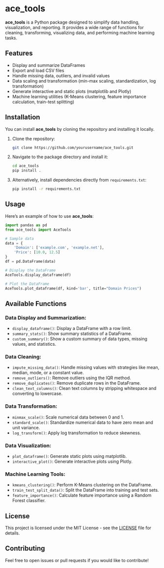 # ace_tools

**ace_tools** is a Python package designed to simplify data handling, visualization, and reporting. It provides a wide range of functions for cleaning, transforming, visualizing data, and performing machine learning tasks.

## Features

- Display and summarize DataFrames
- Export and load CSV files
- Handle missing data, outliers, and invalid values
- Data scaling and transformation (min-max scaling, standardization, log transformation)
- Generate interactive and static plots (matplotlib and Plotly)
- Machine learning utilities (K-Means clustering, feature importance calculation, train-test splitting)

## Installation

You can install **ace_tools** by cloning the repository and installing it locally.

1. Clone the repository:

   ```bash
   git clone https://github.com/yourusername/ace_tools.git
   ```

2. Navigate to the package directory and install it:

   ```bash
   cd ace_tools
   pip install .
   ```

3. Alternatively, install dependencies directly from `requirements.txt`:

   ```bash
   pip install -r requirements.txt
   ```

## Usage

Here’s an example of how to use **ace_tools**:

```python
import pandas as pd
from ace_tools import AceTools

# Sample data
data = {
    'Domain': ['example.com', 'example.net'],
    'Price': [10.0, 12.5]
}
df = pd.DataFrame(data)

# Display the DataFrame
AceTools.display_dataframe(df)

# Plot the DataFrame
AceTools.plot_dataframe(df, kind='bar', title="Domain Prices")
```

## Available Functions

### Data Display and Summarization:
- `display_dataframe()`: Display a DataFrame with a row limit.
- `summary_stats()`: Show summary statistics of a DataFrame.
- `custom_summary()`: Show a custom summary of data types, missing values, and statistics.

### Data Cleaning:
- `impute_missing_data()`: Handle missing values with strategies like mean, median, mode, or a constant value.
- `remove_outliers()`: Remove outliers using the IQR method.
- `remove_duplicates()`: Remove duplicate rows in the DataFrame.
- `clean_text_columns()`: Clean text columns by stripping whitespace and converting to lowercase.

### Data Transformation:
- `minmax_scale()`: Scale numerical data between 0 and 1.
- `standard_scale()`: Standardize numerical data to have zero mean and unit variance.
- `log_transform()`: Apply log transformation to reduce skewness.

### Data Visualization:
- `plot_dataframe()`: Generate static plots using matplotlib.
- `interactive_plot()`: Generate interactive plots using Plotly.

### Machine Learning Tools:
- `kmeans_clustering()`: Perform K-Means clustering on the DataFrame.
- `train_test_split_data()`: Split the DataFrame into training and test sets.
- `feature_importance()`: Calculate feature importance using a Random Forest classifier.

## License

This project is licensed under the MIT License - see the [LICENSE](LICENSE) file for details.

## Contributing

Feel free to open issues or pull requests if you would like to contribute!
